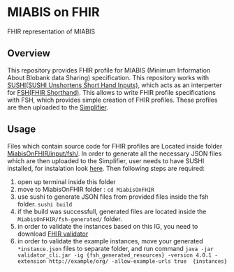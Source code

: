 # MIABIS on FHIR

FHIR representation of MIABIS

## Overview
This repository provides FHIR profile for MIABIS (Minimum Information About BIobank data Sharing) specification. This repository works with [SUSHI(SUSHI Unshortens Short Hand Inputs)](https://github.com/FHIR/sushi), which acts as an interperter for [FSH(FHIR Shorthand)](https://hl7.org/fhir/uv/shorthand/reference.html). This allows to write FHIR profile specifications with FSH, which provides simple creation of FHIR profiles. These profiles are then uploaded to the [Simplifier](https://simplifier.net/). 

## Usage

Files which contain source code for FHIR profiles are Located inside folder [MiabisOnFHIR/input/fsh/](https://github.com/BBMRI-cz/miabis-on-fhir/tree/fsh_implementation/MiabisOnFHIR/input/fsh). In order to generate all the necessary JSON files which are then uploaded to the Simplifier, user needs to have SUSHI installed, for instalation look [here](https://github.com/FHIR/sushi?tab=readme-ov-file#installation-for-sushi-users). Then following steps are required:

1. open up terminal inside this folder
2. move to MiabisOnFHIR folder : ```cd MiabisOnFHIR```
3. use sushi to generate JSON files from provided files inside the fsh folder. ```sushi build```
4. if the build was successfull, generated files are located inside the `MiabisOnFHIR/fsh-generated/` folder.
5. in order to validate the instances based on this IG, you need to download [FHIR validator](https://confluence.hl7.org/display/FHIR/Using+the+FHIR+Validator) 
6. in order to validate the example instances, move your generated ```*instance.json``` files to separate folder, and run command ```java -jar validator_cli.jar -ig {fsh_generated_resources} -version 4.0.1 -extension http://example/org/ -allow-example-urls true  {instances}```

